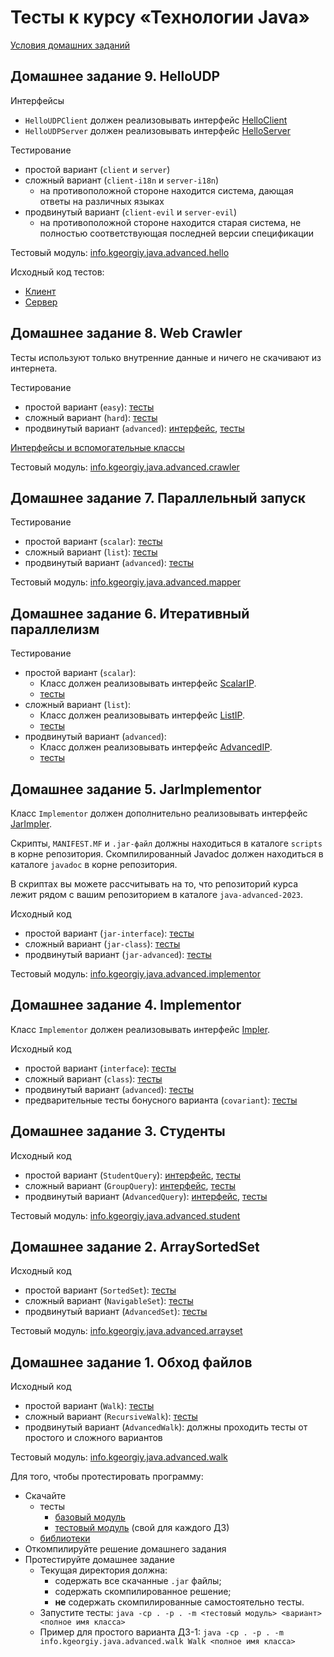 # Тесты к курсу «Технологии Java»

[Условия домашних заданий](https://www.kgeorgiy.info/courses/java-advanced/homeworks.html)


## Домашнее задание 9. HelloUDP

Интерфейсы

* `HelloUDPClient` должен реализовывать интерфейс
  [HelloClient](modules/info.kgeorgiy.java.advanced.hello/info/kgeorgiy/java/advanced/hello/HelloClient.java)
* `HelloUDPServer` должен реализовывать интерфейс
  [HelloServer](modules/info.kgeorgiy.java.advanced.hello/info/kgeorgiy/java/advanced/hello/HelloServer.java)

Тестирование

* простой вариант (`client` и `server`)
* сложный вариант (`client-i18n` и `server-i18n`)
    * на противоположной стороне находится система, дающая ответы на различных языках
* продвинутый вариант (`client-evil` и `server-evil`)
    * на противоположной стороне находится старая система,
      не полностью соответствующая последней версии спецификации

Тестовый модуль: [info.kgeorgiy.java.advanced.hello](artifacts/info.kgeorgiy.java.advanced.hello.jar)

Исходный код тестов:

* [Клиент](modules/info.kgeorgiy.java.advanced.hello/info/kgeorgiy/java/advanced/hello/HelloClientTest.java)
* [Сервер](modules/info.kgeorgiy.java.advanced.hello/info/kgeorgiy/java/advanced/hello/HelloServerTest.java)


## Домашнее задание 8. Web Crawler

Тесты используют только внутренние данные и ничего не скачивают из интернета.

Тестирование
* простой вариант (`easy`):
  [тесты](modules/info.kgeorgiy.java.advanced.crawler/info/kgeorgiy/java/advanced/crawler/EasyCrawlerTest.java)
* сложный вариант (`hard`):
  [тесты](modules/info.kgeorgiy.java.advanced.crawler/info/kgeorgiy/java/advanced/crawler/HardCrawlerTest.java)
* продвинутый вариант (`advanced`):
  [интерфейс](modules/info.kgeorgiy.java.advanced.crawler/info/kgeorgiy/java/advanced/crawler/AdvancedCrawler.java),
  [тесты](modules/info.kgeorgiy.java.advanced.crawler/info/kgeorgiy/java/advanced/crawler/AdvancedCrawlerTest.java)

[Интерфейсы и вспомогательные классы](modules/info.kgeorgiy.java.advanced.crawler/info/kgeorgiy/java/advanced/crawler/)

Тестовый модуль: [info.kgeorgiy.java.advanced.crawler](artifacts/info.kgeorgiy.java.advanced.crawler.jar)


## Домашнее задание 7. Параллельный запуск

Тестирование
* простой вариант (`scalar`):
  [тесты](modules/info.kgeorgiy.java.advanced.mapper/info/kgeorgiy/java/advanced/mapper/ScalarMapperTest.java)
* сложный вариант (`list`):
  [тесты](modules/info.kgeorgiy.java.advanced.mapper/info/kgeorgiy/java/advanced/mapper/ListMapperTest.java)
* продвинутый вариант (`advanced`):
  [тесты](modules/info.kgeorgiy.java.advanced.mapper/info/kgeorgiy/java/advanced/mapper/AdvancedMapperTest.java)

Тестовый модуль: [info.kgeorgiy.java.advanced.mapper](artifacts/info.kgeorgiy.java.advanced.mapper.jar)


## Домашнее задание 6. Итеративный параллелизм

Тестирование

* простой вариант (`scalar`):
    * Класс должен реализовывать интерфейс
      [ScalarIP](modules/info.kgeorgiy.java.advanced.concurrent/info/kgeorgiy/java/advanced/concurrent/ScalarIP.java).
    * [тесты](modules/info.kgeorgiy.java.advanced.concurrent/info/kgeorgiy/java/advanced/concurrent/ScalarIPTest.java)
* сложный вариант (`list`):
    * Класс должен реализовывать интерфейс
      [ListIP](modules/info.kgeorgiy.java.advanced.concurrent/info/kgeorgiy/java/advanced/concurrent/ListIP.java).
    * [тесты](modules/info.kgeorgiy.java.advanced.concurrent/info/kgeorgiy/java/advanced/concurrent/ListIPTest.java)
* продвинутый вариант (`advanced`):
    * Класс должен реализовывать интерфейс
      [AdvancedIP](modules/info.kgeorgiy.java.advanced.concurrent/info/kgeorgiy/java/advanced/concurrent/AdvancedIP.java).
    * [тесты](modules/info.kgeorgiy.java.advanced.concurrent/info/kgeorgiy/java/advanced/concurrent/AdvancedIPTest.java)


## Домашнее задание 5. JarImplementor

Класс `Implementor` должен дополнительно реализовывать интерфейс
[JarImpler](modules/info.kgeorgiy.java.advanced.implementor/info/kgeorgiy/java/advanced/implementor/JarImpler.java).

Скрипты, `MANIFEST.MF` и `.jar-файл` должны находиться в каталоге `scripts`
в корне репозитория.
Скомпилированный Javadoc должен находиться в каталоге `javadoc`
в корне репозитория.

В скриптах вы можете рассчитывать на то, что репозиторий курса
лежит рядом с вашим репозиторием в каталоге `java-advanced-2023`.

Исходный код

* простой вариант (`jar-interface`):
  [тесты](modules/info.kgeorgiy.java.advanced.implementor/info/kgeorgiy/java/advanced/implementor/InterfaceJarImplementorTest.java)
* сложный вариант (`jar-class`):
  [тесты](modules/info.kgeorgiy.java.advanced.implementor/info/kgeorgiy/java/advanced/implementor/ClassJarImplementorTest.java)
* продвинутый вариант (`jar-advanced`):
  [тесты](modules/info.kgeorgiy.java.advanced.implementor/info/kgeorgiy/java/advanced/implementor/AdvancedJarImplementorTest.java)

Тестовый модуль: [info.kgeorgiy.java.advanced.implementor](artifacts/info.kgeorgiy.java.advanced.implementor.jar)


## Домашнее задание 4. Implementor

Класс `Implementor` должен реализовывать интерфейс
[Impler](modules/info.kgeorgiy.java.advanced.implementor/info/kgeorgiy/java/advanced/implementor/Impler.java).

Исходный код

* простой вариант (`interface`):
  [тесты](modules/info.kgeorgiy.java.advanced.implementor/info/kgeorgiy/java/advanced/implementor/InterfaceImplementorTest.java)
* сложный вариант (`class`):
  [тесты](modules/info.kgeorgiy.java.advanced.implementor/info/kgeorgiy/java/advanced/implementor/ClassImplementorTest.java)
* продвинутый вариант (`advanced`):
  [тесты](modules/info.kgeorgiy.java.advanced.implementor/info/kgeorgiy/java/advanced/implementor/AdvancedImplementorTest.java)
* предварительные тесты бонусного варианта (`covariant`):
  [тесты](modules/info.kgeorgiy.java.advanced.implementor/info/kgeorgiy/java/advanced/implementor/AdvancedImplementorTest.java)


## Домашнее задание 3. Студенты

Исходный код

* простой вариант (`StudentQuery`):
  [интерфейс](modules/info.kgeorgiy.java.advanced.student/info/kgeorgiy/java/advanced/student/StudentQuery.java),
  [тесты](modules/info.kgeorgiy.java.advanced.student/info/kgeorgiy/java/advanced/student/StudentQueryTest.java)
* сложный вариант (`GroupQuery`):
  [интерфейс](modules/info.kgeorgiy.java.advanced.student/info/kgeorgiy/java/advanced/student/GroupQuery.java),
  [тесты](modules/info.kgeorgiy.java.advanced.student/info/kgeorgiy/java/advanced/student/GroupQueryTest.java)
* продвинутый вариант (`AdvancedQuery`):
  [интерфейс](modules/info.kgeorgiy.java.advanced.student/info/kgeorgiy/java/advanced/student/AdvancedQuery.java),
  [тесты](modules/info.kgeorgiy.java.advanced.student/info/kgeorgiy/java/advanced/student/AdvancedQueryTest.java)

Тестовый модуль: [info.kgeorgiy.java.advanced.student](artifacts/info.kgeorgiy.java.advanced.student.jar)


## Домашнее задание 2. ArraySortedSet

Исходный код

* простой вариант (`SortedSet`):
  [тесты](modules/info.kgeorgiy.java.advanced.arrayset/info/kgeorgiy/java/advanced/arrayset/SortedSetTest.java)
* сложный вариант (`NavigableSet`):
  [тесты](modules/info.kgeorgiy.java.advanced.arrayset/info/kgeorgiy/java/advanced/arrayset/NavigableSetTest.java)
* продвинутый вариант (`AdvancedSet`):
  [тесты](modules/info.kgeorgiy.java.advanced.arrayset/info/kgeorgiy/java/advanced/arrayset/AdvancedSetTest.java)

Тестовый модуль: [info.kgeorgiy.java.advanced.arrayset](artifacts/info.kgeorgiy.java.advanced.arrayset.jar)


## Домашнее задание 1. Обход файлов

Исходный код

* простой вариант (`Walk`):
  [тесты](modules/info.kgeorgiy.java.advanced.walk/info/kgeorgiy/java/advanced/walk/WalkTest.java)
* сложный вариант (`RecursiveWalk`):
  [тесты](modules/info.kgeorgiy.java.advanced.walk/info/kgeorgiy/java/advanced/walk/RecursiveWalkTest.java)
* продвинутый вариант (`AdvancedWalk`):
  должны проходить тесты от простого и сложного вариантов

Тестовый модуль: [info.kgeorgiy.java.advanced.walk](artifacts/info.kgeorgiy.java.advanced.walk.jar)

Для того, чтобы протестировать программу:

* Скачайте
    * тесты
        * [базовый модуль](artifacts/info.kgeorgiy.java.advanced.base.jar)
        * [тестовый модуль](artifacts/info.kgeorgiy.java.advanced.walk.jar) (свой для каждого ДЗ)
    * [библиотеки](lib)
* Откомпилируйте решение домашнего задания
* Протестируйте домашнее задание
    * Текущая директория должна:
        * содержать все скачанные `.jar` файлы;
        * содержать скомпилированное решение;
        * __не__ содержать скомпилированные самостоятельно тесты.
    * Запустите тесты:
      `java -cp . -p . -m <тестовый модуль> <вариант> <полное имя класса>`
    * Пример для простого варианта ДЗ-1:
      `java -cp . -p . -m info.kgeorgiy.java.advanced.walk Walk <полное имя класса>`